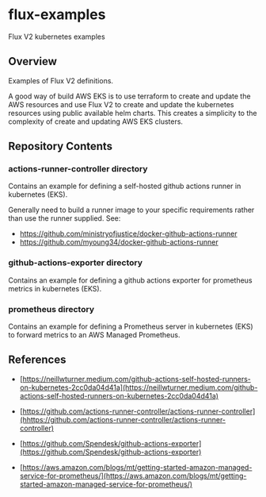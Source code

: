 # flux-examples
Flux V2 kubernetes examples 

## Overview 

Examples of Flux V2 definitions.

A good way of build AWS EKS is to use terraform to create and update the AWS resources and use Flux V2
to create and update the kubernetes resources using public available helm charts. This creates a simplicity to the complexity of create and updating AWS EKS clusters.  

## Repository Contents 

### actions-runner-controller directory 

Contains an example for defining a self-hosted github actions runner in kubernetes (EKS).

Generally need to build a runner image to your specific requirements rather than use the runner supplied. See: 
- https://github.com/ministryofjustice/docker-github-actions-runner
- https://github.com/myoung34/docker-github-actions-runner

### github-actions-exporter directory 

Contains an example for defining a github actions exporter for prometheus metrics in kubernetes (EKS).


### prometheus directory 

Contains an example for defining a Prometheus server in kubernetes (EKS) to forward metrics to an AWS Managed Prometheus.

## References 

- [https://neillwturner.medium.com/github-actions-self-hosted-runners-on-kubernetes-2cc0da04d41a](https://neillwturner.medium.com/github-actions-self-hosted-runners-on-kubernetes-2cc0da04d41a)

- [https://github.com/actions-runner-controller/actions-runner-controller](hhttps://github.com/actions-runner-controller/actions-runner-controller)

- [https://github.com/Spendesk/github-actions-exporter](https://github.com/Spendesk/github-actions-exporter)

- [https://aws.amazon.com/blogs/mt/getting-started-amazon-managed-service-for-prometheus/](https://aws.amazon.com/blogs/mt/getting-started-amazon-managed-service-for-prometheus/)


